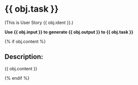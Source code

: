 # {{ obj.task }}
(This is User Story {{ obj.ident }}.)

**Use {{ obj.input }} to generate {{ obj.output }} to {{ obj.task }}**


{% if obj.content %}
## Description:

{{ obj.content }}

{% endif %}
